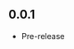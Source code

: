 <!-- https://developers.home-assistant.io/docs/add-ons/presentation#keeping-a-changelog -->

## 0.0.1

- Pre-release


